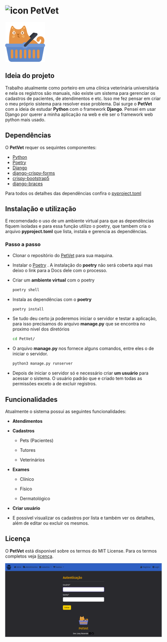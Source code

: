 # <img src="https://github.com/Joey-Resende/PetVet/blob/main/PetVet/static/img/faviconII.ico" title="" alt="icon" width="50">  **PetVet**

<img title="cat-cest" src="https://github.com/Joey-Resende/PetVet/blob/main/PetVet/static/img/cat_yellow.png" alt="" data-align="center">

## **Ideia do projeto**

Trabalho atualmente como porteiro em uma clínica veterinária universitária e nela os registros são manuais, não existe um sistema para gerenciar os cadastros de pacientes, de atendimentos e etc. Isso me fez pensar em criar o meu próprio sistema para resolver esse problema. Dai surge o **PetVet** com a ideia de estudar **Python** com o framework **Django**. Pensei em usar Django por querer a minha aplicação na web e ele ser o framework web python mais usado.

## **Dependências**

O **PetVet** requer os sequintes componentes:

- [Python](https://www.python.org/)
- [Poetry](https://python-poetry.org/) 
- [Django](https://www.djangoproject.com/) 
- [django-crispy-forms](https://django-crispy-forms.readthedocs.io/en/latest/)
- [crispy-bootstrap5](https://github.com/django-crispy-forms/crispy-bootstrap5) 
- [django-braces](https://django-braces.readthedocs.io/en/latest/)

Para todos os detalhes das dependências confira o [pyproject.toml](https://github.com/Joey-Resende/PetVet/blob/main/pyproject.toml)

## **Instalação e utilização**

E recomendado o uso de um ambiente virtual para que as dependências fiquem isoladas e para essa função utilizo o poetry, que tambem cria o arquivo **pyproject.toml** que lista, instala e gerencia as dependências.

### **Passo a passo**

- Clonar o repositório do [PetVet](https://github.com/Joey-Resende/PetVet.git) para sua maquina.

- Instalar o [Poetry](https://python-poetry.org/docs/) . A instalação do **poetry** não será coberta aqui mas deixo o link para a Docs dele com o processo.

- Criar um **ambiente virtual** com o poetry
  
  ```bash
  poetry shell         
  ```

- Instala as dependências com o **poetry**
  
  ```bash
  poetry install
  ```

- Se tudo deu certo ja poderemos iniciar o servidor e testar a aplicação, para isso precisamos do arquivo **manage.py** que se encontra no proximo nivel dos diretórios
  
  ```bash
  cd PetVet/
  ```

- O arquivo **manage.py** nos fornece alguns comandos, entre eles o de iniciar o servidor.
  
  ```bash
  python3 manage.py runserver
  ```

- Depois de iniciar o servidor só e necessário criar **um usuário** para acessar o sistema. O usuário padrão que e criado tem todas as permissões exceto a de excluir registros.

## **Funcionalidades**

Atualmente o sistema possui as seguintes funcionalidades:

- **Atendimentos**

- **Cadastros**
  
  - Pets (Pacientes)
  
  - Tutores
  
  - Veterinários

- **Exames**
  
  - Clínico
  
  - Físico
  
  - Dermatológico

- **Criar usuário**

- E possível visualizar os cadastros por lista e também ver os detalhes, além de editar ou excluir os mesmos. 

## **Licença**

O **PetVet** está disponivel sobre os termos do MIT License. Para os termos completos veja [licença](https://github.com/Joey-Resende/PetVet/blob/main/LICENSE).

<img title="" src="https://github.com/Joey-Resende/PetVet/blob/main/PetVet/static/img/login_screen.png" alt="tela_login" data-align="center">
